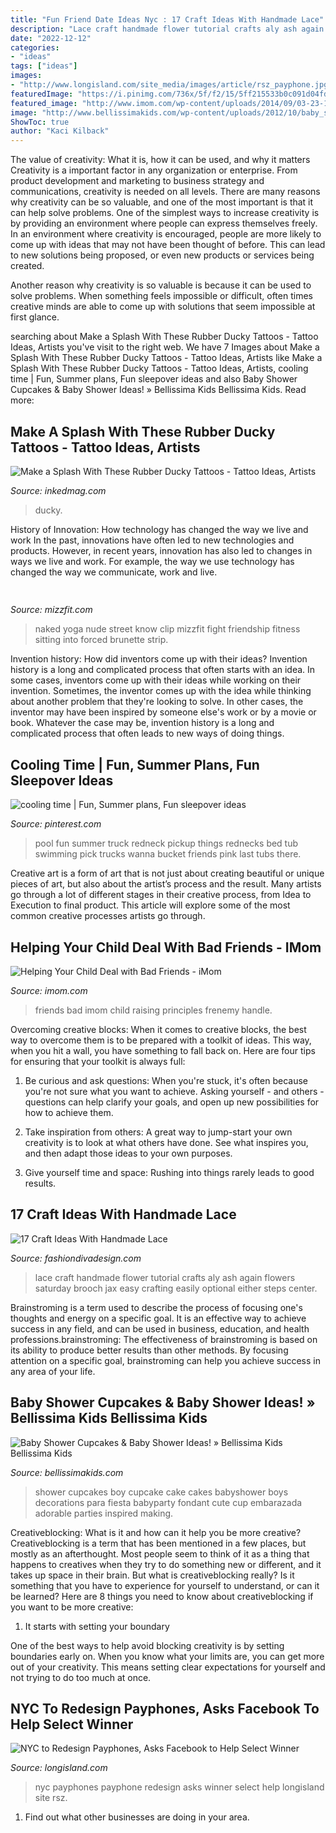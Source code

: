 ```yaml
---
title: "Fun Friend Date Ideas Nyc : 17 Craft Ideas With Handmade Lace"
description: "Lace craft handmade flower tutorial crafts aly ash again flowers saturday brooch jax easy crafting easily optional either steps center"
date: "2022-12-12"
categories:
- "ideas"
tags: ["ideas"]
images:
- "http://www.longisland.com/site_media/images/article/rsz_payphone.jpg"
featuredImage: "https://i.pinimg.com/736x/5f/f2/15/5ff215533b0c091d04fdacafffb9a0a1--hot-tubs-rednecks.jpg"
featured_image: "http://www.imom.com/wp-content/uploads/2014/09/03-23-17-bad-friends.jpg"
image: "http://www.bellissimakids.com/wp-content/uploads/2012/10/baby_shower_cupcakes.jpg"
ShowToc: true
author: "Kaci Kilback"
---
```



The value of creativity: What it is, how it can be used, and why it matters
Creativity is a important factor in any organization or enterprise. From product development and marketing to business strategy and communications, creativity is needed on all levels. There are many reasons why creativity can be so valuable, and one of the most important is that it can help solve problems.
One of the simplest ways to increase creativity is by providing an environment where people can express themselves freely. In an environment where creativity is encouraged, people are more likely to come up with ideas that may not have been thought of before. This can lead to new solutions being proposed, or even new products or services being created.

Another reason why creativity is so valuable is because it can be used to solve problems. When something feels impossible or difficult, often times creative minds are able to come up with solutions that seem impossible at first glance.

	

		
searching about Make a Splash With These Rubber Ducky Tattoos - Tattoo Ideas, Artists you've visit to the right web. We have 7 Images about Make a Splash With These Rubber Ducky Tattoos - Tattoo Ideas, Artists like Make a Splash With These Rubber Ducky Tattoos - Tattoo Ideas, Artists, cooling time | Fun, Summer plans, Fun sleepover ideas and also Baby Shower Cupcakes &amp; Baby Shower Ideas! » Bellissima Kids Bellissima Kids. Read more:
		
    
## Make A Splash With These Rubber Ducky Tattoos - Tattoo Ideas, Artists

<img loading=lazy src="https://www.inkedmag.com/.image/t_share/MTY5NjMwNDc5MDY5MjI2NzAy/ducky.png" onerror="this.onerror=null;this.src='https://tse1.mm.bing.net/th?id=OIP.8XmlHaGKywq2lbh2zTG2NAHaD4&amp;pid=15.1';" alt="Make a Splash With These Rubber Ducky Tattoos - Tattoo Ideas, Artists">

_Source: inkedmag.com_

>ducky. 

	

History of Innovation: How technology has changed the way we live and work
In the past, innovations have often led to new technologies and products. However, in recent years, innovation has also led to changes in ways we live and work. For example, the way we use technology has changed the way we communicate, work and live.

    
## 

<img loading=lazy src="http://mizzfit.com/Public/Files/post/yogogirls_yoga_friendship_women_connection_mizzfit_0be4e22ee8.jpg" onerror="this.onerror=null;this.src='https://tse4.mm.bing.net/th?id=OIP.18e0BgKx2BL2wjdHwK_pswHaF2&amp;pid=15.1';" alt="">

_Source: mizzfit.com_

>naked yoga nude street know clip mizzfit fight friendship fitness sitting into forced brunette strip. 

	

Invention history: How did inventors come up with their ideas?
Invention history is a long and complicated process that often starts with an idea. In some cases, inventors come up with their ideas while working on their invention. Sometimes, the inventor comes up with the idea while thinking about another problem that they're looking to solve. In other cases, the inventor may have been inspired by someone else's work or by a movie or book. Whatever the case may be, invention history is a long and complicated process that often leads to new ways of doing things.

    
## Cooling Time | Fun, Summer Plans, Fun Sleepover Ideas

<img loading=lazy src="https://i.pinimg.com/736x/5f/f2/15/5ff215533b0c091d04fdacafffb9a0a1--hot-tubs-rednecks.jpg" onerror="this.onerror=null;this.src='https://tse2.mm.bing.net/th?id=OIP.ZshwS5kT0C-JBxNbnnBpxwHaHa&amp;pid=15.1';" alt="cooling time | Fun, Summer plans, Fun sleepover ideas">

_Source: pinterest.com_

>pool fun summer truck redneck pickup things rednecks bed tub swimming pick trucks wanna bucket friends pink last tubs there. 

	

Creative art is a form of art that is not just about creating beautiful or unique pieces of art, but also about the artist’s process and the result. Many artists go through a lot of different stages in their creative process, from Idea to Execution to final product. This article will explore some of the most common creative processes artists go through.

    
## Helping Your Child Deal With Bad Friends - IMom

<img loading=lazy src="http://www.imom.com/wp-content/uploads/2014/09/03-23-17-bad-friends.jpg" onerror="this.onerror=null;this.src='https://tse3.mm.bing.net/th?id=OIP.y2hnak-oDOru_ryrlUuJTwHaDt&amp;pid=15.1';" alt="Helping Your Child Deal with Bad Friends - iMom">

_Source: imom.com_

>friends bad imom child raising principles frenemy handle. 

	

Overcoming creative blocks:
When it comes to creative blocks, the best way to overcome them is to be prepared with a toolkit of ideas. This way, when you hit a wall, you have something to fall back on. Here are four tips for ensuring that your toolkit is always full:
1. Be curious and ask questions: When you're stuck, it's often because you're not sure what you want to achieve. Asking yourself - and others - questions can help clarify your goals, and open up new possibilities for how to achieve them.

2. Take inspiration from others: A great way to jump-start your own creativity is to look at what others have done. See what inspires you, and then adapt those ideas to your own purposes.

3. Give yourself time and space: Rushing into things rarely leads to good results.

    
## 17 Craft Ideas With Handmade Lace

<img loading=lazy src="http://www.fashiondivadesign.com/wp-content/uploads/2013/03/Craft-Ideas-With-Handmade-Lace-14.jpg" onerror="this.onerror=null;this.src='https://tse4.mm.bing.net/th?id=OIP.35fFzfoU4ivQ6gjPkqHMnQHaE9&amp;pid=15.1';" alt="17 Craft Ideas With Handmade Lace">

_Source: fashiondivadesign.com_

>lace craft handmade flower tutorial crafts aly ash again flowers saturday brooch jax easy crafting easily optional either steps center. 

	

Brainstroming is a term used to describe the process of focusing one's thoughts and energy on a specific goal. It is an effective way to achieve success in any field, and can be used in business, education, and health professions.brainstroming: The effectiveness of brainstroming is based on its ability to produce better results than other methods. By focusing attention on a specific goal, brainstroming can help you achieve success in any area of your life.

    
## Baby Shower Cupcakes &amp; Baby Shower Ideas! » Bellissima Kids Bellissima Kids

<img loading=lazy src="http://www.bellissimakids.com/wp-content/uploads/2012/10/baby_shower_cupcakes.jpg" onerror="this.onerror=null;this.src='https://tse4.mm.bing.net/th?id=OIP.q5V1M-0b82OKyMT40FchgQHaIm&amp;pid=15.1';" alt="Baby Shower Cupcakes &amp; Baby Shower Ideas! » Bellissima Kids Bellissima Kids">

_Source: bellissimakids.com_

>shower cupcakes boy cupcake cake cakes babyshower boys decorations para fiesta babyparty fondant cute cup embarazada adorable parties inspired making. 

	

Creativeblocking: What is it and how can it help you be more creative?
Creativeblocking is a term that has been mentioned in a few places, but mostly as an afterthought. Most people seem to think of it as a thing that happens to creatives when they try to do something new or different, and it takes up space in their brain. But what is creativeblocking really? Is it something that you have to experience for yourself to understand, or can it be learned? Here are 8 things you need to know about creativeblocking if you want to be more creative: 
1) It starts with setting your boundary

One of the best ways to help avoid blocking creativity is by setting boundaries early on. When you know what your limits are, you can get more out of your creativity. This means setting clear expectations for yourself and not trying to do too much at once.

    
## NYC To Redesign Payphones, Asks Facebook To Help Select Winner

<img loading=lazy src="http://www.longisland.com/site_media/images/article/rsz_payphone.jpg" onerror="this.onerror=null;this.src='https://tse4.mm.bing.net/th?id=OIP.BKrWY0kpux7mR4BIdoRklAHaMs&amp;pid=15.1';" alt="NYC to Redesign Payphones, Asks Facebook to Help Select Winner">

_Source: longisland.com_

>nyc payphones payphone redesign asks winner select help longisland site rsz. 

	

1. Find out what other businesses are doing in your area.

